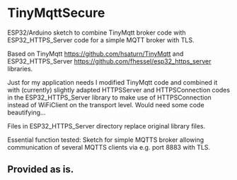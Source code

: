 # TinyMqttSecure
ESP32/Arduino sketch to combine TinyMqtt broker code with ESP32_HTTPS_Server code for a simple MQTT broker with TLS.

Based on TinyMqtt https://github.com/hsaturn/TinyMqtt and ESP32_HTTPS_Server https://github.com/fhessel/esp32_https_server libraries.

Just for my application needs I modified TinyMqtt code and combined it with (currently) slightly adapted HTTPSServer and HTTPSConnection codes in the ESP32_HTTPS_Server library to make use of HTTPSConnection instead of WiFiClient on the transport level. Would need some code beautifying...

Files in ESP32_HTTPS_Server directory replace original library files.

   Essential function tested:
    Sketch for simple MQTTS broker allowing communication of several MQTTS clients via e.g. port 8883 with TLS.

## Provided as is.
